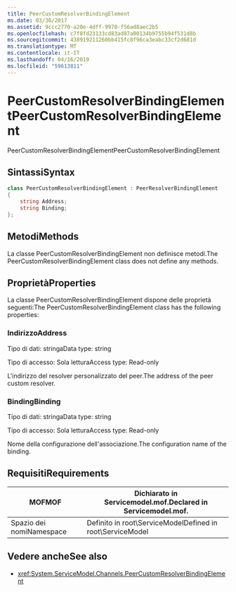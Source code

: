 ```yaml
---
title: PeerCustomResolverBindingElement
ms.date: 03/30/2017
ms.assetid: 9ccc2770-a20e-4dff-9970-f56ad8aec2b5
ms.openlocfilehash: c7f8fd23133cd83ad87a00134b9755b94f531d8b
ms.sourcegitcommit: 438919211260bb415fc8f96ca3eabc33cf2d681d
ms.translationtype: MT
ms.contentlocale: it-IT
ms.lasthandoff: 04/16/2019
ms.locfileid: "59613811"
---
```

# <a name="peercustomresolverbindingelement"></a><span data-ttu-id="ced20-102">PeerCustomResolverBindingElement</span><span class="sxs-lookup"><span data-stu-id="ced20-102">PeerCustomResolverBindingElement</span></span>

<span data-ttu-id="ced20-103">PeerCustomResolverBindingElement</span><span class="sxs-lookup"><span data-stu-id="ced20-103">PeerCustomResolverBindingElement</span></span>

## <a name="syntax"></a><span data-ttu-id="ced20-104">Sintassi</span><span class="sxs-lookup"><span data-stu-id="ced20-104">Syntax</span></span>

```csharp
class PeerCustomResolverBindingElement : PeerResolverBindingElement
{
    string Address;
    string Binding;
};
```

## <a name="methods"></a><span data-ttu-id="ced20-105">Metodi</span><span class="sxs-lookup"><span data-stu-id="ced20-105">Methods</span></span>

<span data-ttu-id="ced20-106">La classe PeerCustomResolverBindingElement non definisce metodi.</span><span class="sxs-lookup"><span data-stu-id="ced20-106">The PeerCustomResolverBindingElement class does not define any methods.</span></span>

## <a name="properties"></a><span data-ttu-id="ced20-107">Proprietà</span><span class="sxs-lookup"><span data-stu-id="ced20-107">Properties</span></span>

 <span data-ttu-id="ced20-108">La classe PeerCustomResolverBindingElement dispone delle proprietà seguenti:</span><span class="sxs-lookup"><span data-stu-id="ced20-108">The PeerCustomResolverBindingElement class has the following properties:</span></span>

### <a name="address"></a><span data-ttu-id="ced20-109">Indirizzo</span><span class="sxs-lookup"><span data-stu-id="ced20-109">Address</span></span>

<span data-ttu-id="ced20-110">Tipo di dati: stringa</span><span class="sxs-lookup"><span data-stu-id="ced20-110">Data type: string</span></span>

<span data-ttu-id="ced20-111">Tipo di accesso: Sola lettura</span><span class="sxs-lookup"><span data-stu-id="ced20-111">Access type: Read-only</span></span>

<span data-ttu-id="ced20-112">L'indirizzo del resolver personalizzato del peer.</span><span class="sxs-lookup"><span data-stu-id="ced20-112">The address of the peer custom resolver.</span></span>

### <a name="binding"></a><span data-ttu-id="ced20-113">Binding</span><span class="sxs-lookup"><span data-stu-id="ced20-113">Binding</span></span>

<span data-ttu-id="ced20-114">Tipo di dati: stringa</span><span class="sxs-lookup"><span data-stu-id="ced20-114">Data type: string</span></span>

<span data-ttu-id="ced20-115">Tipo di accesso: Sola lettura</span><span class="sxs-lookup"><span data-stu-id="ced20-115">Access type: Read-only</span></span>

<span data-ttu-id="ced20-116">Nome della configurazione dell'associazione.</span><span class="sxs-lookup"><span data-stu-id="ced20-116">The configuration name of the binding.</span></span>

## <a name="requirements"></a><span data-ttu-id="ced20-117">Requisiti</span><span class="sxs-lookup"><span data-stu-id="ced20-117">Requirements</span></span>

|<span data-ttu-id="ced20-118">MOF</span><span class="sxs-lookup"><span data-stu-id="ced20-118">MOF</span></span>|<span data-ttu-id="ced20-119">Dichiarato in Servicemodel.mof.</span><span class="sxs-lookup"><span data-stu-id="ced20-119">Declared in Servicemodel.mof.</span></span>|
|---------|-----------------------------------|
|<span data-ttu-id="ced20-120">Spazio dei nomi</span><span class="sxs-lookup"><span data-stu-id="ced20-120">Namespace</span></span>|<span data-ttu-id="ced20-121">Definito in root\ServiceModel</span><span class="sxs-lookup"><span data-stu-id="ced20-121">Defined in root\ServiceModel</span></span>|

## <a name="see-also"></a><span data-ttu-id="ced20-122">Vedere anche</span><span class="sxs-lookup"><span data-stu-id="ced20-122">See also</span></span>

- <xref:System.ServiceModel.Channels.PeerCustomResolverBindingElement>
